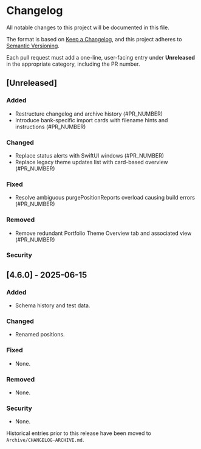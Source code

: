 # Changelog

All notable changes to this project will be documented in this file.

The format is based on [Keep a Changelog](https://keepachangelog.com/en/1.1.0/),
and this project adheres to [Semantic Versioning](https://semver.org/spec/v2.0.0.html).

Each pull request must add a one-line, user-facing entry under **Unreleased** in the appropriate category, including the PR number.

## [Unreleased]


### Added
- Restructure changelog and archive history (#PR_NUMBER)
- Introduce bank-specific import cards with filename hints and instructions (#PR_NUMBER)

### Changed
- Replace status alerts with SwiftUI windows (#PR_NUMBER)
- Replace legacy theme updates list with card-based overview (#PR_NUMBER)

### Fixed

- Resolve ambiguous purgePositionReports overload causing build errors (#PR_NUMBER)

### Removed
- Remove redundant Portfolio Theme Overview tab and associated view (#PR_NUMBER)

### Security

## [4.6.0] - 2025-06-15

### Added
- Schema history and test data.

### Changed
- Renamed positions.

### Fixed
- None.

### Removed
- None.

### Security
- None.

Historical entries prior to this release have been moved to `Archive/CHANGELOG-ARCHIVE.md`.
